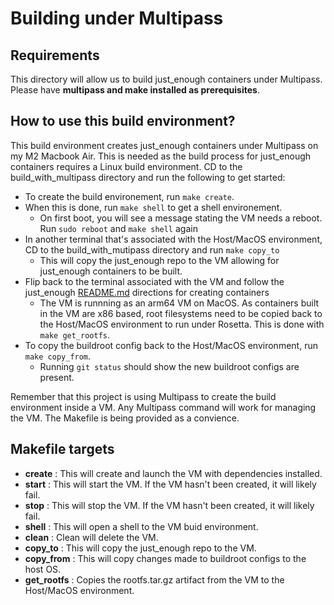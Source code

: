 # Building under Multipass

## Requirements

This directory will allow us to build just_enough containers under Multipass.
Please have **multipass and make installed as prerequisites**.

## How to use this build environment?

This build environment creates just_enough containers under Multipass on my M2 Macbook Air.  This is needed as
the build process for just_enough containers requires a Linux build environment.  CD to the build_with_multipass
directory and run the following to get started:

* To create the build environement, run `make create`.  
* When this is done, run `make shell` to get a shell environement. 
     * On first boot, you will see a message stating the VM needs a reboot. Run `sudo reboot` and `make shell` again
* In another terminal that's associated with the Host/MacOS environment, CD to the build_with_mutipass directory and run `make copy_to`
     * This will copy the just_enough repo to the VM allowing for just_enough containers to be built.
* Flip back to the terminal associated with the VM and follow the just_enough [README.md](https://github.com/amf3/just_enough/blob/main/README.md) directions for creating containers
     * The VM is runnning as an arm64 VM on MacOS.  As containers built in the VM are x86 based, root filesystems need to be copied back to the Host/MacOS environment to run under Rosetta. This is done with `make get_rootfs`.
* To copy the buildroot config back to the Host/MacOS environment, run `make copy_from`.
    * Running `git status` should show the new buildroot configs are present.
    
Remember that this project is using Multipass to create the build environment inside a VM.  Any Multipass command will
work for managing the VM.  The Makefile is being provided as a convience.  

## Makefile targets

* **create**     : This will create and launch the VM with dependencies installed.
* **start**      : This will start the VM.  If the VM hasn't been created, it will likely fail.
* **stop**       : This will stop the VM.  If the VM hasn't been created, it will likely fail.
* **shell**      : This will open a shell to the VM buid environment.
* **clean**      : Clean will delete the VM.
* **copy_to**    : This will copy the just_enough repo to the VM.
* **copy_from**  : This will copy changes made to buildroot configs to the host OS.
* **get_rootfs** : Copies the rootfs.tar.gz artifact from the VM to the Host/MacOS environment.